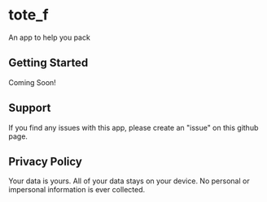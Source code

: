 # tote_f

An app to help you pack

## Getting Started

Coming Soon!

## Support

If you find any issues with this app, please create an "issue" on this github page.

## Privacy Policy

Your data is yours. All of your data stays on your device. No personal or impersonal information is ever collected.
